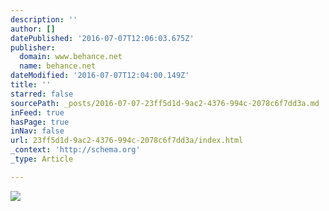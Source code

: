 ```yaml
---
description: ''
author: []
datePublished: '2016-07-07T12:06:03.675Z'
publisher:
  domain: www.behance.net
  name: behance.net
dateModified: '2016-07-07T12:04:00.149Z'
title: ''
starred: false
sourcePath: _posts/2016-07-07-23ff5d1d-9ac2-4376-994c-2078c6f7dd3a.md
inFeed: true
hasPage: true
inNav: false
url: 23ff5d1d-9ac2-4376-994c-2078c6f7dd3a/index.html
_context: 'http://schema.org'
_type: Article

---
```

![](https://mir-s3-cdn-cf.behance.net/project_modules/1400/facf9933806940.56b8f26341fb7.jpg)